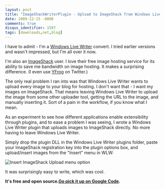 ```yaml
---
layout: post
title: "ImageShackWriterPlugin - Upload to ImageShack from Windows Live Writer"
date: 2009-12-15 -0800
comments: true
disqus_identifier: 1597
tags: [downloads,net,blog]
---
```

I have to admit - I'm a [Windows Live
Writer](http://windowslivewriter.spaces.live.com/) convert. I tried
earlier versions and wasn't impressed, but I'm all over it now.

I'm also an [ImageShack](http://www.imageshack.us/) user. I love their
free image hosting service for its ability to save me bandwidth on image
hosting. It makes a surprising difference. (I even use
[YFrog](http://www.yfrog.com/) on Twitter.)

The only real problem I ran into was that Windows Live Writer wants to
upload every image to your blog for hosting. I don't want that - I want
my images on ImageShack. That means leaving Windows Live Writer to
upload the image from some other uploader tool, getting the URL to the
image, and manually inserting it. Sort of a pain in the workflow, if you
know what I mean.

As an experiment to see how different applications enable extensibility
through plugins, and to ease a problem I was seeing, I wrote a Windows
Live Writer plugin that uploads images to ImageShack directly. No more
having to leave Windows Live Writer.

Simply drop the plugin DLL in the Windows Live Writer plugins folder,
paste your ImageShack registration key into the plugin options box, and
upload/insert images from the "Insert" menu in WLW:

![Insert ImageShack Upload menu
option](http://imageshackwriterplugin.googlecode.com/svn/site/screenshots/insert-menu.png "Insert ImageShack Upload menu option")

It was surprisingly easy to write, which was cool.

**It's free and open source.**[**Go pick it up on Google
Code**](http://code.google.com/p/imageshackwriterplugin/)**.**

